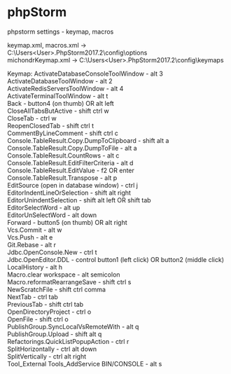 # phpStorm
phpstorm settings - keymap, macros

keymap.xml, macros.xml -> C:\Users\<User>\.PhpStorm2017.2\config\options <br />
michondrKeymap.xml -> C:\Users\<User>\.PhpStorm2017.2\config\keymaps <br />

Keymap:
ActivateDatabaseConsoleToolWindow - alt 3 <br />
ActivateDatabaseToolWindow - alt 2 <br />
ActivateRedisServersToolWindow - alt 4 <br />
ActivateTerminalToolWindow - alt t <br />
Back - button4 (on thumb) OR alt left <br />
CloseAllTabsButActive - shift ctrl w <br />
CloseTab - ctrl w <br />
ReopenClosedTab - shift ctrl t <br />
CommentByLineComment - shift ctrl c <br />
Console.TableResult.Copy.DumpToClipboard - shift alt a <br />
Console.TableResult.Copy.DumpToFile - alt a <br />
Console.TableResult.CountRows - alt c <br />
Console.TableResult.EditFilterCriteria - alt d <br />
Console.TableResult.EditValue - f2 OR enter <br />
Console.TableResult.Transpose - alt p <br />
EditSource (open in database window) - ctrl j <br />
EditorIndentLineOrSelection - shift alt right <br />
EditorUnindentSelection - shift alt left OR shift tab <br />
EditorSelectWord - alt up <br />
EditorUnSelectWord - alt down <br />
Forward - button5 (on thumb) OR alt right <br />
Vcs.Commit - alt w <br />
Vcs.Push - alt e <br />
Git.Rebase - alt r <br />
Jdbc.OpenConsole.New - ctrl t <br />
Jdbc.OpenEditor.DDL - control button1 (left click) OR button2 (middle click) <br />
LocalHistory - alt h <br />
Macro.clear workspace - alt semicolon <br />
Macro.reformatRearrangeSave - shift ctrl s <br />
NewScratchFile - shift ctrl comma <br />
NextTab - ctrl tab <br />
PreviousTab - shift ctrl tab <br />
OpenDirectoryProject - ctrl o <br />
OpenFile - shift ctrl o <br />
PublishGroup.SyncLocalVsRemoteWith - alt q <br />
PublishGroup.Upload - shift alt q <br />
Refactorings.QuickListPopupAction - ctrl r <br />
SplitHorizontally - ctrl alt down <br />
SplitVertically - ctrl alt right <br />
Tool_External Tools_AddService BIN/CONSOLE - alt s <br />
